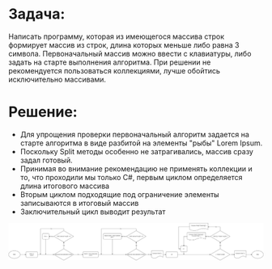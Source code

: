 # Задача:
Написать программу, которая из имеющегося массива строк формирует массив из строк, длина которых меньше либо равна 3 символа.
Первоначальный массив можно ввести с клавиатуры, либо задать на старте выполнения алгоритма.
При решении не рекомендуется пользоваться коллекциями, лучше обойтись исключительно массивами.
# Решение:
<ul>
<li>Для упрощения проверки первоначальный алгоритм задается на старте алгоритма в виде разбитой на элементы "рыбы" Lorem Ipsum.</li>
<li>Поскольку Split методы особенно не затрагивались, массив сразу задал готовый.</li>
<li>Принимая во внимание рекомендацию не применять коллекции и то, что проходили мы только C#, первым циклом определяется длина итогового массива</li>
<li>Вторым циклом подходящие под ограничение элементы записываются в итоговый массив</li>
<li>Заключительный цикл выводит результат</li>
</ul>
<img src="https://github.com//Veyleesav/GB-dev-prog/blob/master/GB-dev-prog_specialization_choice/Homework_diagram.png?raw=true" alt=" Alt text" title="Diagram">
